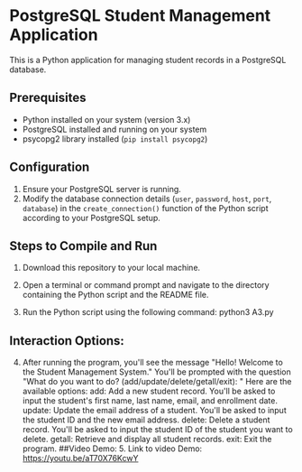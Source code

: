 # PostgreSQL Student Management Application

This is a Python application for managing student records in a PostgreSQL database.

## Prerequisites

- Python installed on your system (version 3.x)
- PostgreSQL installed and running on your system
- psycopg2 library installed (`pip install psycopg2`)

## Configuration

1. Ensure your PostgreSQL server is running.
2. Modify the database connection details (`user`, `password`, `host`, `port`, `database`) in the `create_connection()` function of the Python script according to your PostgreSQL setup.

## Steps to Compile and Run

1. Download this repository to your local machine.

2. Open a terminal or command prompt and navigate to the directory containing the Python script and the README file.

3. Run the Python script using the following command:
                                    python3 A3.py

## Interaction Options:
4. After running the program, you'll see the message "Hello! Welcome to the Student Management System."
	You'll be prompted with the question "What do you want to do? (add/update/delete/getall/exit): "
	Here are the available options:
		add: Add a new student record. You'll be asked to input the student's first name, last name, email, and enrollment date.
		update: Update the email address of a student. You'll be asked to input the student ID and the new email address.
		delete: Delete a student record. You'll be asked to input the student ID of the student you want to delete.
		getall: Retrieve and display all student records.
		exit: Exit the program.
##Video Demo: 
	5. Link to video Demo: https://youtu.be/aT70X76KcwY
